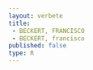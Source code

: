 ```yaml
---
layout: verbete
title:
 - BECKERT, FRANCISCO
 - BECKERT, francisco
published: false
type: R
---
```


